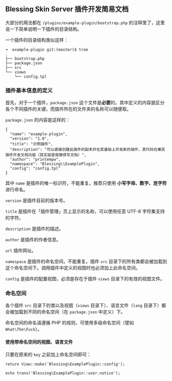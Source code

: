 ## Blessing Skin Server 插件开发简易文档

大部分的用法都在 `/plugins/example-plugin/bootstrap.php` 的注释里了，这里说一下简单说明一下插件的目录结构。

一个插件的目录结构类似这样：

```
➜  example-plugin git:(master)$ tree
.
├── bootstrap.php
├── package.json
├── src
└── views
    └── config.tpl
```

### 插件基本信息的定义

首先，对于一个插件，`package.json` 这个文件是**必要**的。其中定义的内容是区分各个不同插件的关键，而插件所在的文件夹的名称可以随便取。

`package.json` 的内容是这样的：


```
{
  "name": "example-plugin",
  "version": "1.0",
  "title": "示例插件",
  "description": "可以直接创建此插件的副本并在其基础上开发新的插件，其代码也兼具插件开发文档功能（其实就是我懒得写文档）",
  "author": "printempw",
  "namespace": "Blessing\\ExamplePlugin",
  "config": "config.tpl"
}
```

其中 `name` 是插件的唯一标识符，不能重复。推荐只使用 **小写字母、数字、连字符** 进行命名。

`version` 是插件目前的版本号。

`title` 是插件在「插件管理」页上显示的名称，可以使用任意 UTF-8 字符集支持的字符。

`description` 是插件的描述。

`author` 是插件的作者信息。

`url` 插件网址。

`namespace` 是插件的命名空间，不能重复。插件 `src` 目录下的所有类都会被加载到这个命名空间下。调用插件中定义的视图时也必须加上此命名空间。

`config` 是插件的配置视图，必须是存在于插件 `views` 目录下的有效的视图文件。

### 命名空间

各个插件 `src` 目录下的类以及视图（`views` 目录下）、语言文件（`lang` 目录下）都会被加载到不同的命名空间（在 `package.json` 中定义）下。

命名空间的命名请遵循 PHP 的规则，可使用多级命名空间（譬如 `What\The\Fuck`）。

#### 使用带命名空间的视图、语言文件

只要在原来的 `key` 之前加上命名空间即可：

```
return View::make('Blessing\ExamplePlugin::config');

echo trans('Blessing\ExamplePlugin::user.notice');
```
